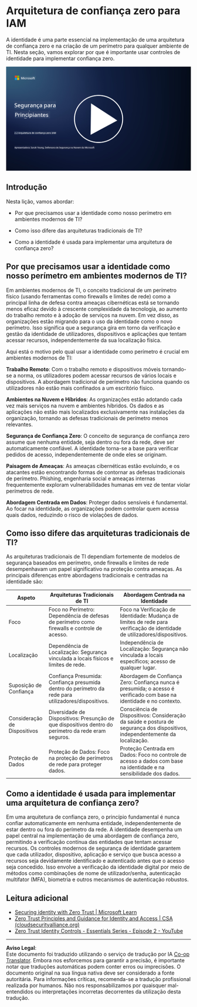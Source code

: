 <!--
CO_OP_TRANSLATOR_METADATA:
{
  "original_hash": "4774a978af123f72ebb872199c4c4d4f",
  "translation_date": "2025-09-03T17:15:13+00:00",
  "source_file": "2.2 IAM zero trust architecture.md",
  "language_code": "pt"
}
-->
# Arquitetura de confiança zero para IAM

A identidade é uma parte essencial na implementação de uma arquitetura de confiança zero e na criação de um perímetro para qualquer ambiente de TI. Nesta seção, vamos explorar por que é importante usar controles de identidade para implementar confiança zero.

[![Assista ao vídeo](../../translated_images/2-2_placeholder.9ba44fe6f92cd8d7bc51d8447bd20954cc74d8f2a5405402a78e6a42edcbf819.pt.png)](https://learn-video.azurefd.net/vod/player?id=69fb20f6-0f81-4660-b6cd-dcd75d34bd98)

## Introdução

Nesta lição, vamos abordar:

 - Por que precisamos usar a identidade como nosso perímetro em ambientes modernos de TI?
   
 - Como isso difere das arquiteturas tradicionais de TI?

 - Como a identidade é usada para implementar uma arquitetura de confiança zero?

## Por que precisamos usar a identidade como nosso perímetro em ambientes modernos de TI?

Em ambientes modernos de TI, o conceito tradicional de um perímetro físico (usando ferramentas como firewalls e limites de rede) como a principal linha de defesa contra ameaças cibernéticas está se tornando menos eficaz devido à crescente complexidade da tecnologia, ao aumento do trabalho remoto e à adoção de serviços na nuvem. Em vez disso, as organizações estão migrando para o uso da identidade como o novo perímetro. Isso significa que a segurança gira em torno da verificação e gestão da identidade de utilizadores, dispositivos e aplicações que tentam acessar recursos, independentemente da sua localização física.

Aqui está o motivo pelo qual usar a identidade como perímetro é crucial em ambientes modernos de TI:

**Trabalho Remoto**: Com o trabalho remoto e dispositivos móveis tornando-se a norma, os utilizadores podem acessar recursos de vários locais e dispositivos. A abordagem tradicional de perímetro não funciona quando os utilizadores não estão mais confinados a um escritório físico.

**Ambientes na Nuvem e Híbridos**: As organizações estão adotando cada vez mais serviços na nuvem e ambientes híbridos. Os dados e as aplicações não estão mais localizados exclusivamente nas instalações da organização, tornando as defesas tradicionais de perímetro menos relevantes.

**Segurança de Confiança Zero**: O conceito de segurança de confiança zero assume que nenhuma entidade, seja dentro ou fora da rede, deve ser automaticamente confiável. A identidade torna-se a base para verificar pedidos de acesso, independentemente de onde eles se originam.

**Paisagem de Ameaças**: As ameaças cibernéticas estão evoluindo, e os atacantes estão encontrando formas de contornar as defesas tradicionais de perímetro. Phishing, engenharia social e ameaças internas frequentemente exploram vulnerabilidades humanas em vez de tentar violar perímetros de rede.

**Abordagem Centrada em Dados**: Proteger dados sensíveis é fundamental. Ao focar na identidade, as organizações podem controlar quem acessa quais dados, reduzindo o risco de violações de dados.

## Como isso difere das arquiteturas tradicionais de TI?

As arquiteturas tradicionais de TI dependiam fortemente de modelos de segurança baseados em perímetro, onde firewalls e limites de rede desempenhavam um papel significativo na proteção contra ameaças. As principais diferenças entre abordagens tradicionais e centradas na identidade são:

|      Aspeto                |      Arquiteturas Tradicionais de TI                                                               |      Abordagem Centrada na Identidade                                                                         |
|----------------------------|----------------------------------------------------------------------------------------------------|---------------------------------------------------------------------------------------------------------------|
|     Foco                  |     Foco no Perímetro: Dependência de defesas de perímetro como firewalls e controle de acesso.     |     Foco na Verificação de Identidade: Mudança de limites de rede para verificação de identidade de utilizadores/dispositivos. |
|     Localização           |     Dependência de Localização: Segurança vinculada a locais físicos e limites de rede.            |     Independência de Localização: Segurança não vinculada a locais específicos; acesso de qualquer lugar.     |
|     Suposição de Confiança |     Confiança Presumida: Confiança presumida dentro do perímetro da rede para utilizadores/dispositivos. |     Abordagem de Confiança Zero: Confiança nunca é presumida; o acesso é verificado com base na identidade e no contexto. |
|     Consideração de Dispositivos |     Diversidade de Dispositivos: Presunção de que dispositivos dentro do perímetro da rede eram seguros. |     Consciência de Dispositivos: Consideração da saúde e postura de segurança dos dispositivos, independentemente da localização. |
|     Proteção de Dados      |     Proteção de Dados: Foco na proteção de perímetros de rede para proteger dados.                 |     Proteção Centrada em Dados: Foco no controle de acesso a dados com base na identidade e na sensibilidade dos dados. |

## Como a identidade é usada para implementar uma arquitetura de confiança zero?

Em uma arquitetura de confiança zero, o princípio fundamental é nunca confiar automaticamente em nenhuma entidade, independentemente de estar dentro ou fora do perímetro da rede. A identidade desempenha um papel central na implementação de uma abordagem de confiança zero, permitindo a verificação contínua das entidades que tentam acessar recursos. Os controles modernos de segurança de identidade garantem que cada utilizador, dispositivo, aplicação e serviço que busca acesso a recursos seja devidamente identificado e autenticado antes que o acesso seja concedido. Isso envolve a verificação da identidade digital por meio de métodos como combinações de nome de utilizador/senha, autenticação multifator (MFA), biometria e outros mecanismos de autenticação robustos.

## Leitura adicional

- [Securing identity with Zero Trust | Microsoft Learn](https://learn.microsoft.com/security/zero-trust/deploy/identity?WT.mc_id=academic-96948-sayoung)
- [Zero Trust Principles and Guidance for Identity and Access | CSA (cloudsecurityalliance.org)](https://cloudsecurityalliance.org/artifacts/zero-trust-principles-and-guidance-for-iam/)
- [Zero Trust Identity Controls - Essentials Series - Episode 2 - YouTube](https://www.youtube.com/watch?v=fQZQznIKcGM&list=PLXtHYVsvn_b_gtX1-NB62wNervQx1Fhp4&index=13)

---

**Aviso Legal**:  
Este documento foi traduzido utilizando o serviço de tradução por IA [Co-op Translator](https://github.com/Azure/co-op-translator). Embora nos esforcemos para garantir a precisão, é importante notar que traduções automáticas podem conter erros ou imprecisões. O documento original na sua língua nativa deve ser considerado a fonte autoritária. Para informações críticas, recomenda-se a tradução profissional realizada por humanos. Não nos responsabilizamos por quaisquer mal-entendidos ou interpretações incorretas decorrentes da utilização desta tradução.